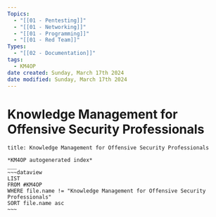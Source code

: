 ```yaml
---
Topics:
  - "[[01 - Pentesting]]"
  - "[[01 - Networking]]"
  - "[[01 - Programming]]"
  - "[[01 - Red Team]]"
Types:
  - "[[02 - Documentation]]"
tags:
  - KM4OP
date created: Sunday, March 17th 2024
date modified: Sunday, March 17th 2024
---
```


# Knowledge Management for Offensive Security Professionals

```ad-note
title: Knowledge Management for Offensive Security Professionals

*KM4OP autogenerated index*
___
~~~dataview
LIST
FROM #KM4OP 
WHERE file.name != "Knowledge Management for Offensive Security Professionals"
SORT file.name asc
~~~
```
